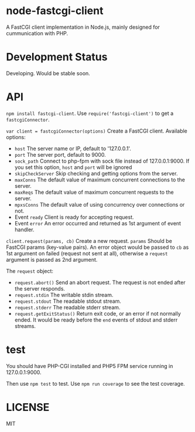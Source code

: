 # node-fastcgi-client

A FastCGI client implementation in Node.js, mainly designed for cummunication with PHP.

# Development Status

Developing. Would be stable soon.

# API

`npm install fastcgi-client`. Use `require('fastcgi-client')` to get a `fastcgiConnector`.

`var client = fastcgiConnector(options)` Create a FastCGI client. Available options:

* `host` The server name or IP, default to '127.0.0.1'.
* `port` The server port, default to 9000.
* `sock_path` Connect to php-fpm with sock file instead of 127.0.0.1:9000. If you set this option, `host` and `port` will be ignored
* `skipCheckServer` Skip checking and getting options from the server.
* `maxConns` The default value of maximum concurrent connections to the server.
* `maxReqs` The default value of maximum concurrent requests to the server.
* `mpxsConns` The default value of using concurrency over connections or not.
* Event `ready` Client is ready for accepting request.
* Event `error` An error occurred and returned as 1st argument of event handler.

`client.request(params, cb)` Create a new request.
`params` Should be FastCGI params (key-value pairs).
An error object would be passed to `cb` as 1st argument on failed (request not sent at all), otherwise a `request` argument is passed as 2nd argument.

The `request` object:

* `request.abort()` Send an abort request. The request is not ended after the server responds.
* `request.stdin` The writable stdin stream.
* `request.stdout` The readable stdout stream.
* `request.stderr` The readable stderr stream.
* `request.getExitStatus()` Return exit code, or an error if not normally ended. It would be ready before the `end` events of stdout and stderr streams.

# test

You should have PHP-CGI installed and PHP5 FPM service running in 127.0.0.1:9000.

Then use `npm test` to test. Use `npm run coverage` to see the test coverage.

# LICENSE

MIT
